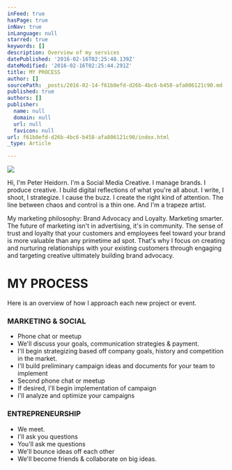 ```yaml
---
inFeed: true
hasPage: true
inNav: true
inLanguage: null
starred: true
keywords: []
description: Overview of my services
datePublished: '2016-02-16T02:25:48.139Z'
dateModified: '2016-02-16T02:25:44.291Z'
title: MY PROCESS
author: []
sourcePath: _posts/2016-02-14-f61b0efd-d26b-4bc6-b458-afa806121c90.md
published: true
authors: []
publisher:
  name: null
  domain: null
  url: null
  favicon: null
url: f61b0efd-d26b-4bc6-b458-afa806121c90/index.html
_type: Article

---
```

![](https://the-grid-user-content.s3-us-west-2.amazonaws.com/e2a556c0-c353-416b-acfa-071c4e621ee2.jpg)

Hi, I'm Peter Heidorn.  I'm a Social Media Creative.  I manage brands.  I produce creative.  I build digital reflections of what you're all about. I write, I shoot, I strategize. I cause the buzz. I create the right kind of attention. The line between chaos and control is a thin one. And I'm a trapeze artist.  

My marketing philosophy: Brand Advocacy and Loyalty. Marketing smarter. The future of marketing isn't in advertising, it's in community. The sense of trust and loyalty that your customers and employees feel toward your brand is more valuable than any primetime ad spot. That's why I focus on creating and nurturing relationships with your existing customers through engaging and targeting creative ultimately building brand advocacy.

# MY PROCESS

Here is an overview of how I approach each new project or event.

### MARKETING & SOCIAL

* Phone chat or meetup
* We'll discuss your goals, communication strategies & payment.
* I'll begin strategizing based off company goals, history and competition in the market.
* I'll build preliminary campaign ideas and documents for your team to implement
* Second phone chat or meetup
* If desired, I'll begin implementation of campaign
* I'll analyze and optimize your campaigns

### ENTREPRENEURSHIP

* We meet.
* I'll ask you questions
* You'll ask me questions
* We'll bounce ideas off each other
* We'll become friends & collaborate on big ideas.